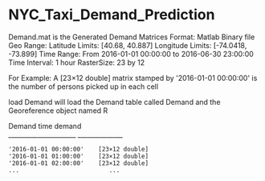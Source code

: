 # NYC_Taxi_Demand_Prediction

Demand.mat is the Generated Demand Matrices
Format: Matlab Binary file
Geo Range: Latitude Limits: [40.68, 40.887]
           Longitude Limits: [-74.0418, -73.899]
Time Range: From 2016-01-01 00:00:00 to 2016-06-30 23:00:00
Time Interval: 1 hour
RasterSize: 23 by 12

For Example:  A [23×12 double] matrix stamped by '2016-01-01 00:00:00' is the number of persons picked up in each cell

load Demand will load the Demand table called Demand and the Georeference object named R

Demand
            time                 demand    
    _____________________    ______________

    '2016-01-01 00:00:00'    [23×12 double]
    '2016-01-01 01:00:00'    [23×12 double]
    '2016-01-01 02:00:00'    [23×12 double]
	...							...

